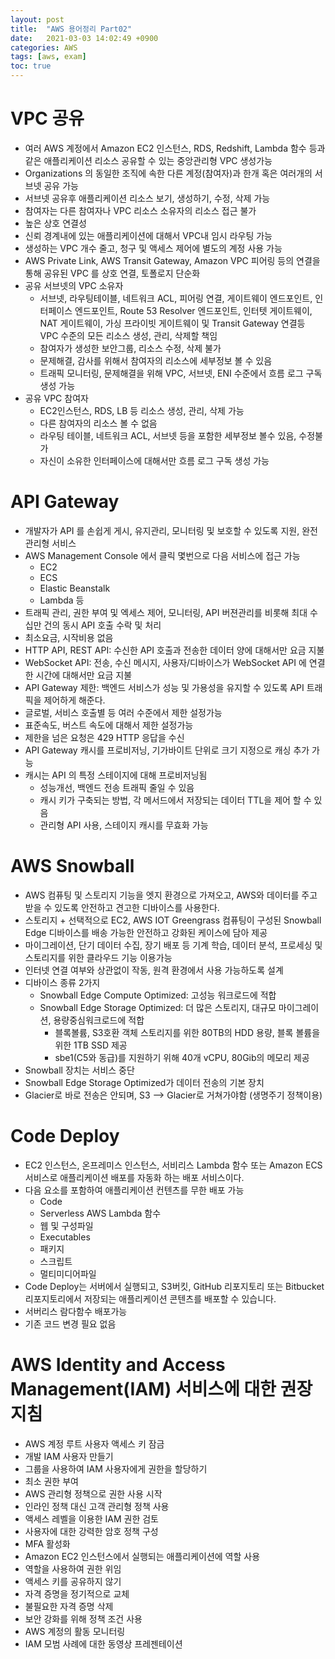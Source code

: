 ```yaml
---
layout: post
title:  "AWS 용어정리 Part02"
date:   2021-03-03 14:02:49 +0900
categories: AWS
tags: [aws, exam]
toc: true
---
```


# VPC 공유

- 여러 AWS 계정에서 Amazon EC2 인스턴스, RDS, Redshift, Lambda 함수 등과 같은 애플리케이션 리소스 공유할 수 있는 중앙관리형 VPC 생성가능
- Organizations 의 동일한 조직에 속한 다른 계정(참여자)과 한개 혹은 여러개의 서브넷 공유 가능 
- 서브넷 공유후 애플리케이션 리소스 보기, 생성하기, 수정, 삭제 가능 
- 참여자는 다른 참여자나 VPC 리소스 소유자의 리소스 접근 불가 
- 높은 상호 연결성
- 신뢰 경계내에 있는 애플리케이션에 대해서 VPC내 임시 라우팅 가능
- 생성하는 VPC 개수 줄고, 청구 및 액세스 제어에 별도의 계정 사용 가능 
- AWS Private Link, AWS Transit Gateway, Amazon VPC 피어링 등의 연결을 통해 공유된 VPC 를 상호 연결, 토폴로지 단순화 
- 공유 서브넷의 VPC 소유자
  - 서브넷, 라우팅테이블, 네트워크 ACL, 피어링 연결, 게이트웨이 엔드포인트, 인터페이스 엔드포인트, Route 53 Resolver 엔드포인트, 인터텟 게이트웨이, NAT 게이트웨이, 가싱 프라이빗 게이트웨이 및 Transit Gateway 연결등 VPC 수준의 모든 리소스 생성, 관리, 삭제할 책임
  - 참여자가 생성한 보안그룹, 리소스 수정, 삭제 불가
  - 문제해결, 감사를 위해서 참여자의 리소스에 세부정보 볼 수 있음
  - 트래픽 모니터링, 문제해결을 위해 VPC, 서브넷, ENI 수준에서 흐름 로그 구독 생성 가능
- 공유 VPC 참여자
  - EC2인스턴스, RDS, LB 등 리소스 생성, 관리, 삭제 가능 
  - 다른 참여자의 리소스 볼 수 없음
  - 라우팅 테이블, 네트워크 ACL, 서브넷 등을 포함한 세부정보 볼수 있음, 수정불가 
  - 자신이 소유한 인터페이스에 대해서만 흐름 로그 구독 생성 가능 

# API Gateway

- 개발자가 API 를 손쉽게 게시, 유지관리, 모니터링 및 보호할 수 있도록 지원, 완전관리형 서비스 
- AWS Management Console 에서 클릭 몇번으로 다음 서비스에 접근 가능 
  - EC2
  - ECS
  - Elastic Beanstalk
  - Lambda 등
- 트래픽 관리, 권한 부여 및 엑세스 제어, 모니터링, API 버젼관리를 비롯해 최대 수십만 건의 동시 API 호출 수락 및 처리 
- 최소요금, 시작비용 없음
- HTTP API, REST API: 수신한 API 호출과 전송한 데이터 양에 대해서만 요금 지불
- WebSocket API: 전송, 수신 메시지, 사용자/디바이스가 WebSocket API 에 연결한 시간에 대해서만 요금 지불 
- API Gateway 제한: 백엔드 서비스가 성능 및 가용성을 유지할 수 있도록 API 트래픽을 제어하게 해준다. 
- 글로벌, 서비스 호출별 등 여러 수준에서 제한 설정가능
- 표준속도, 버스트 속도에 대해서 제한 설정가능 
- 제한을 넘은 요청은 429 HTTP 응답을 수신   
- API Gateway 캐시를 프로비저닝, 기가바이트 단위로 크기 지정으로 캐싱 추가 가능
- 캐시는 API 의 특정 스테이지에 대해 프로비저닝됨
  - 성능개선, 백엔드 전송 트래픽 줄일 수 있음
  - 캐시 키가 구축되는 방법, 각 메서드에서 저장되는 데이터 TTL을 제어 할 수 있음
  - 관리형 API 사용, 스테이지 캐시를 무효화 가능 

# AWS Snowball

- AWS 컴퓨팅 및 스토리지 기능을 엣지 환경으로 가져오고, AWS와 데이터를 주고 받을 수 있도록 안전하고 견고한 디바이스를 사용한다. 
- 스토리지 + 선택적으로 EC2, AWS IOT Greengrass 컴퓨팅이 구성된 Snowball Edge 디바이스를 배송 가능한 안전하고 강화된 케이스에 담아 제공
- 마이그레이션, 단기 데이터 수집, 장기 배포 등 기계 학습, 데이터 분석, 프로세싱 및 스토리지를 위한 클라우드 기능 이용가능 
- 인터넷 연결 여부와 상관없이 작동, 원격 환경에서 사용 가능하도록 설계
- 디바이스 종류 2가지
  - Snowball Edge Compute Optimized: 고성능 워크로드에 적합
  - Snowball Edge Storage Optimized: 더 많은 스토리지, 대규모 마이그레이션, 용량중심워크로드에 적합  
    - 블록볼륨, S3호환 객체 스토리지를 위한 80TB의 HDD 용량, 블록 볼륨을 위한 1TB SSD 제공
    - sbe1(C5와 동급)를 지원하기 위해 40개 vCPU, 80Gib의 메모리 제공
- Snowball 장치는 서비스 중단
- Snowball Edge Storage Optimized가 데이터 전송의 기본 장치
- Glacier로 바로 전송은 안되며, S3 --> Glacier로 거쳐가야함 (생명주기 정책이용)

# Code Deploy

- EC2 인스턴스, 온프레미스 인스턴스, 서비리스 Lambda 함수 또는 Amazon ECS 서비스로 애플리케이션 배포를 자동화 하는 배포 서비스이다. 
- 다음 요소를 포함하여 애플리케이션 컨텐츠를 무한 배포 가능 
  - Code
  - Serverless AWS Lambda 함수
  - 웹 및 구성파일
  - Executables
  - 패키지
  - 스크립트
  - 멀티미디어파일
- Code Deploy는 서버에서 실행되고, S3버킷, GitHub 리포지토리 또는 Bitbucket 리포지토리에서 저장되는 애플리케이션 콘텐츠를 배포할 수 있습니다.
- 서버리스 람다함수 배포가능
- 기존 코드 변경 필요 없음 

# AWS Identity and Access Management(IAM) 서비스에 대한 권장 지침

- AWS 계정 루트 사용자 액세스 키 잠금
- 개발 IAM 사용자 만들기
- 그룹을 사용하여 IAM 사용자에게 권한을 할당하기
- 최소 권한 부여
- AWS 관리형 정책으로 권한 사용 시작
- 인라인 정책 대신 고객 관리형 정책 사용 
- 액세스 레벨을 이용한 IAM 권한 검토
- 사용자에 대한 강력한 암호 정책 구성 
- MFA 활성화 
- Amazon EC2 인스턴스에서 실행되는 애플리케이션에 역할 사용
- 역할을 사용하여 권한 위임 
- 액세스 키를 공유하지 않기 
- 자격 증명을 정기적으로 교체 
- 불필요한 자격 증명 삭제 
- 보안 강화를 위해 정책 조건 사용 
- AWS 계정의 활동 모니터링 
- IAM 모범 사례에 대한 동영상 프레젠테이션 


